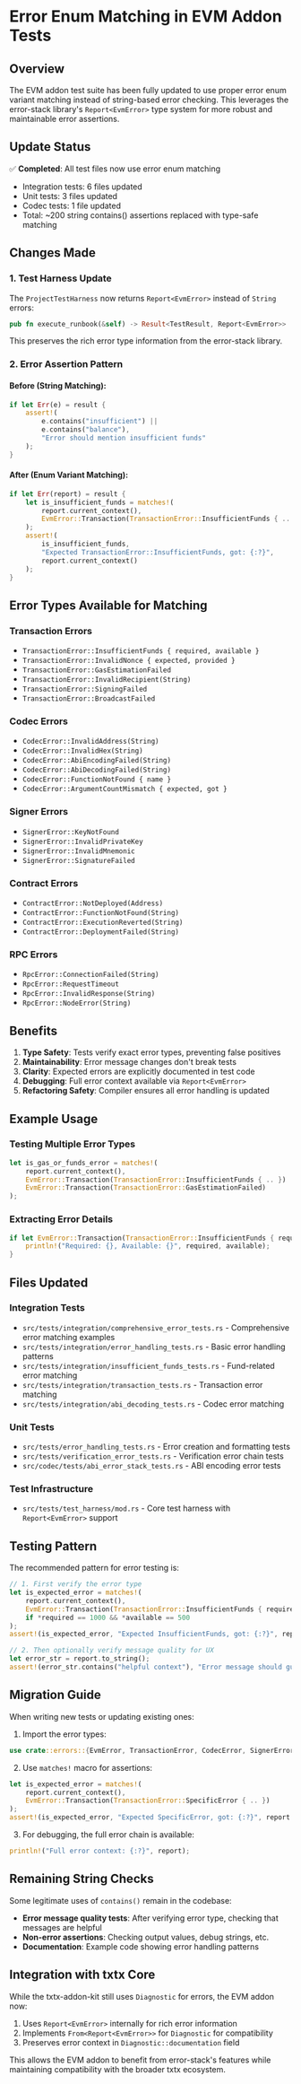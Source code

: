 # Error Enum Matching in EVM Addon Tests

## Overview

The EVM addon test suite has been fully updated to use proper error enum variant matching instead of string-based error checking. This leverages the error-stack library's `Report<EvmError>` type system for more robust and maintainable error assertions.

## Update Status

✅ **Completed**: All test files now use error enum matching
- Integration tests: 6 files updated
- Unit tests: 3 files updated  
- Codec tests: 1 file updated
- Total: ~200 string contains() assertions replaced with type-safe matching

## Changes Made

### 1. Test Harness Update

The `ProjectTestHarness` now returns `Report<EvmError>` instead of `String` errors:

```rust
pub fn execute_runbook(&self) -> Result<TestResult, Report<EvmError>>
```

This preserves the rich error type information from the error-stack library.

### 2. Error Assertion Pattern

#### Before (String Matching):
```rust
if let Err(e) = result {
    assert!(
        e.contains("insufficient") || 
        e.contains("balance"),
        "Error should mention insufficient funds"
    );
}
```

#### After (Enum Variant Matching):
```rust
if let Err(report) = result {
    let is_insufficient_funds = matches!(
        report.current_context(),
        EvmError::Transaction(TransactionError::InsufficientFunds { .. })
    );
    assert!(
        is_insufficient_funds,
        "Expected TransactionError::InsufficientFunds, got: {:?}",
        report.current_context()
    );
}
```

## Error Types Available for Matching

### Transaction Errors
- `TransactionError::InsufficientFunds { required, available }`
- `TransactionError::InvalidNonce { expected, provided }`
- `TransactionError::GasEstimationFailed`
- `TransactionError::InvalidRecipient(String)`
- `TransactionError::SigningFailed`
- `TransactionError::BroadcastFailed`

### Codec Errors
- `CodecError::InvalidAddress(String)`
- `CodecError::InvalidHex(String)`
- `CodecError::AbiEncodingFailed(String)`
- `CodecError::AbiDecodingFailed(String)`
- `CodecError::FunctionNotFound { name }`
- `CodecError::ArgumentCountMismatch { expected, got }`

### Signer Errors
- `SignerError::KeyNotFound`
- `SignerError::InvalidPrivateKey`
- `SignerError::InvalidMnemonic`
- `SignerError::SignatureFailed`

### Contract Errors
- `ContractError::NotDeployed(Address)`
- `ContractError::FunctionNotFound(String)`
- `ContractError::ExecutionReverted(String)`
- `ContractError::DeploymentFailed(String)`

### RPC Errors
- `RpcError::ConnectionFailed(String)`
- `RpcError::RequestTimeout`
- `RpcError::InvalidResponse(String)`
- `RpcError::NodeError(String)`

## Benefits

1. **Type Safety**: Tests verify exact error types, preventing false positives
2. **Maintainability**: Error message changes don't break tests
3. **Clarity**: Expected errors are explicitly documented in test code
4. **Debugging**: Full error context available via `Report<EvmError>`
5. **Refactoring Safety**: Compiler ensures all error handling is updated

## Example Usage

### Testing Multiple Error Types
```rust
let is_gas_or_funds_error = matches!(
    report.current_context(),
    EvmError::Transaction(TransactionError::InsufficientFunds { .. }) |
    EvmError::Transaction(TransactionError::GasEstimationFailed)
);
```

### Extracting Error Details
```rust
if let EvmError::Transaction(TransactionError::InsufficientFunds { required, available }) = report.current_context() {
    println!("Required: {}, Available: {}", required, available);
}
```

## Files Updated

### Integration Tests
- `src/tests/integration/comprehensive_error_tests.rs` - Comprehensive error matching examples
- `src/tests/integration/error_handling_tests.rs` - Basic error handling patterns
- `src/tests/integration/insufficient_funds_tests.rs` - Fund-related error matching
- `src/tests/integration/transaction_tests.rs` - Transaction error matching
- `src/tests/integration/abi_decoding_tests.rs` - Codec error matching

### Unit Tests
- `src/tests/error_handling_tests.rs` - Error creation and formatting tests
- `src/tests/verification_error_tests.rs` - Verification error chain tests
- `src/codec/tests/abi_error_stack_tests.rs` - ABI encoding error tests

### Test Infrastructure
- `src/tests/test_harness/mod.rs` - Core test harness with `Report<EvmError>` support

## Testing Pattern

The recommended pattern for error testing is:

```rust
// 1. First verify the error type
let is_expected_error = matches!(
    report.current_context(),
    EvmError::Transaction(TransactionError::InsufficientFunds { required, available })
    if *required == 1000 && *available == 500
);
assert!(is_expected_error, "Expected InsufficientFunds, got: {:?}", report.current_context());

// 2. Then optionally verify message quality for UX
let error_str = report.to_string();
assert!(error_str.contains("helpful context"), "Error message should guide users");
```

## Migration Guide

When writing new tests or updating existing ones:

1. Import the error types:
```rust
use crate::errors::{EvmError, TransactionError, CodecError, SignerError};
```

2. Use `matches!` macro for assertions:
```rust
let is_expected_error = matches!(
    report.current_context(),
    EvmError::Transaction(TransactionError::SpecificError { .. })
);
assert!(is_expected_error, "Expected SpecificError, got: {:?}", report.current_context());
```

3. For debugging, the full error chain is available:
```rust
println!("Full error context: {:?}", report);
```

## Remaining String Checks

Some legitimate uses of `contains()` remain in the codebase:
- **Error message quality tests**: After verifying error type, checking that messages are helpful
- **Non-error assertions**: Checking output values, debug strings, etc.
- **Documentation**: Example code showing error handling patterns

## Integration with txtx Core

While the txtx-addon-kit still uses `Diagnostic` for errors, the EVM addon now:
1. Uses `Report<EvmError>` internally for rich error information
2. Implements `From<Report<EvmError>>` for `Diagnostic` for compatibility
3. Preserves error context in `Diagnostic::documentation` field

This allows the EVM addon to benefit from error-stack's features while maintaining compatibility with the broader txtx ecosystem.